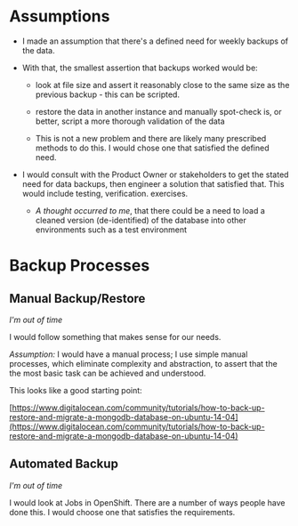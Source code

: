 # Assumptions

* I made an assumption that there's a defined need for weekly backups of the data.

* With that, the smallest assertion that backups worked would be:

  * look at file size and assert it reasonably close to the same size as the previous backup - this can be scripted.

  * restore the data in another instance and manually spot-check is, or better, script a more thorough validation of the data

  * This is not a new problem and there are likely many prescribed methods to do this.  I would chose one that satisfied the defined need.

* I would consult with the Product Owner or stakeholders to get the stated need for data backups, then engineer a solution that satisfied that.  This would include testing, verification. exercises.

  * *A thought occurred to me*, that there could be a need to load a cleaned version (de-identified) of the database into other environments such as a test environment

# Backup Processes

## Manual Backup/Restore

*I'm out of time*

I would follow something that makes sense for our needs.

*Assumption:* I would have a manual process; I use simple manual processes, which eliminate complexity and abstraction, to assert that the the most basic task can be achieved and understood.

This looks like a good starting point:

[https://www.digitalocean.com/community/tutorials/how-to-back-up-restore-and-migrate-a-mongodb-database-on-ubuntu-14-04](https://www.digitalocean.com/community/tutorials/how-to-back-up-restore-and-migrate-a-mongodb-database-on-ubuntu-14-04)

## Automated Backup

*I'm out of time*

I would look at Jobs in OpenShift.  There are a number of ways people have done this. I would choose one that satisfies the requirements.
